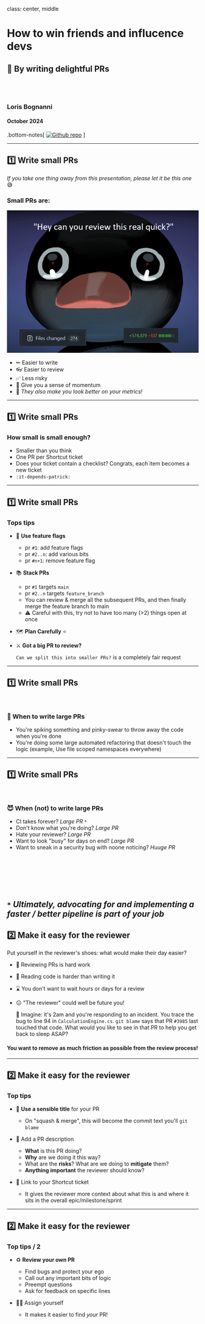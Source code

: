 class: center, middle

# How to win friends and influcence devs
## 💝 By writing delightful PRs
## &nbsp;
### Loris Bognanni
#### October 2024

.bottom-notes[
<a href="https://github.com/LBognanni/WritingDelightfulPRs"><img src="https://github.githubassets.com/images/modules/logos_page/GitHub-Mark.png" style="width:2em;" title="Github repo" /></a>
]

---
## 1️⃣ Write small PRs
_If you take one thing away from this presentation, please let it be this one_ 😅 

### Small PRs are:

![](big_pr.png)

- ✏ Easier to write
- 👓 Easier to review
- ✅ Less risky
- 🎠 Give you a sense of momentum
- 🤫 _They also make you look better on your metrics!_


---
## 1️⃣ Write small PRs

### How small is small enough?

- Smaller than you think
- One PR per Shortcut ticket
- Does your ticket contain a checklist? Congrats, each item becomes a new ticket
- `:it-depends-patrick:`

---

## 1️⃣ Write small PRs


### Tops tips
 - 🚩 **Use feature flags**
    - pr `#1`: add feature flags
    - pr `#2..n`: add various bits
    - pr `#n+1`: remove feature flag
 - 📚 **Stack PRs**
    - pr `#1` targets `main`
    - pr `#2..n` targets `feature_branch`
    - You can review & merge all the subsequent PRs, and then finally merge the feature branch to main
    - ⚠ Careful with this, try not to have too many (>2) things open at once
 - 🗺 **Plan Carefully** ⭐
 
 - ⚔ **Got a big PR to review?** 

     `Can we split this into smaller PRs?` is a completely fair request

---

## 1️⃣ Write small PRs 

<br />

### 🤠 When to write large PRs 

- You're spiking something and pinky-swear to throw away the code when you're done
- You're doing some large automated refactoring that doesn't touch the logic (example, Use file scoped namespaces everywhere)

---

## 1️⃣ Write small PRs

<br />

### 😈 When (not) to write large PRs 

- CI takes forever? *Large PR* `*`
- Don't know what you're doing? *Large PR*
- Hate your reviewer? *Large PR*
- Want to look "busy" for days on end? *Large PR*
- Want to sneak in a security bug with noone noticing? *Huuge PR*

<br />
<br />
<br />
<br />
<br />

`*` _Ultimately, advocating for and implementing a faster / better pipeline is part of your job_
---
## 2️⃣ Make it easy  for the reviewer

Put yourself in the reviewer's shoes: what would make their day easier?


- 🧠 Reviewing PRs is hard work
- 🤯 Reading code is harder than writing it
- ⌛ You don't want to wait hours or days for a review
- 😐 "The reviewer" could well be future you!

    💭 Imagine: it's 2am and you're responding to an incident. You trace the bug to line 94 in `CalculationEngine.cs`. `git blame` says that PR `#3985` last touched that code. What would you like to see in that PR to help you get back to sleep ASAP?

#### You want to remove as much friction as possible from the review process!
    
---
## 2️⃣ Make it easy for the reviewer

### Top tips

- 🎨 **Use a sensible title** for your PR
    - On "squash & merge", this will become the commit text you'll `git blame`

- 📝 Add a PR description
    - **What** is this PR doing?
    - **Why** are we doing it this way?
    - What are the **risks**? What are we doing to **mitigate** them?
    - **Anything important** the reviewer should know?

- 🔖 Link to your Shortcut ticket
    - It gives the reviewer more context about what this is and where it sits in the overall epic/milestone/sprint

---
## 2️⃣ Make it easy for the reviewer

### Top tips / 2

- ♻ **Review your own PR**
    - Find bugs and protect your ego
    - Call out any important bits of logic
    - Preempt questions
    - Ask for feedback on specific lines

- 👩‍💻 Assign yourself
    - It makes it easier to find _your_ PR!
